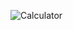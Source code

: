 ![Calculator](https://user-images.githubusercontent.com/92857359/151014891-755eba4b-ba33-41c5-8561-f70024384a52.png)
